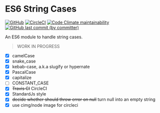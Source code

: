 # ES6 String Cases

<a href="./LICENSE">
  <img alt="GitHub" src="https://img.shields.io/github/license/acfatah/string-cases?style=flat-square"></a>

<a href="https://dl.circleci.com/status-badge/redirect/gh/acfatah/string-cases/tree/main" target="_blank">
  <img alt="CircleCI" src="https://img.shields.io/circleci/build/github/acfatah/string-cases?label=circleci&style=flat-square"></a>

<a href="https://codeclimate.com/github/acfatah/string-cases" target="_blank">
  <img alt="Code Climate maintainability" src="https://img.shields.io/codeclimate/maintainability/acfatah/string-cases?style=flat-square"></a>

<a href="https://github.com/acfatah/string-cases/commits/main">
  <img alt="GitHub last commit (by committer)" src="https://img.shields.io/github/last-commit/acfatah/string-cases?display_timestamp=committer&style=flat-square"></a>

<br>

An ES6 module to handle string cases.

> WORK IN PROGRESS

- [x] camelCase
- [x] snake_case
- [x] kebab-case, a.k.a slugify or hypernate
- [x] PascalCase
- [x] capitalize
- [ ] CONSTANT_CASE
- [x] ~~Travis CI~~ CircleCI
- [x] StandardJs style
- [x] ~~decide whether should throw error on null~~ turn null into an empty string
- [x] use cimg/node image for circleci
